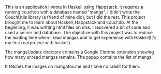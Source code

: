This is an application I wrote in Haskell using Happstack. It requires a running couchdb with a database named "manga". I didn't write the CouchUtils library (a friend of mine did), but I did the rest.
This project brought me to learn about Haskell, Happstack and couchdb. At the beginning, it was writting html files on disk. I recovered a bit of code and used a server and database. The objective with this project was to reduce the loading time when I read mangas and to get experience with Haskell(It's my first real project with haskell).

The mangaUpdate directory contains a Google Chrome extension showing how many unread mangas remains. The popup contains the list of manga.

It fetches the images on mangafox.me and I take no credit for them.
